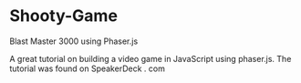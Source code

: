 # Shooty-Game
Blast Master 3000 using Phaser.js


A great tutorial on building a video game in JavaScript using phaser.js.  The tutorial was found on SpeakerDeck . com
